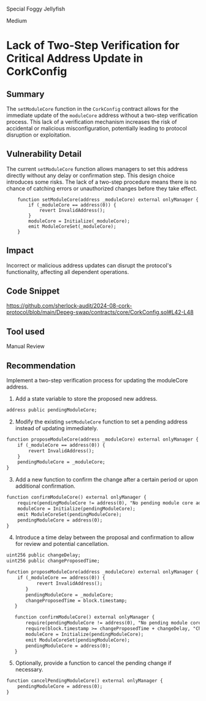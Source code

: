 Special Foggy Jellyfish

Medium

# Lack of Two-Step Verification for Critical Address Update in CorkConfig

## Summary
The `setModuleCore` function in the `CorkConfig` contract allows for the immediate update of the `moduleCore` address without a two-step verification process. This lack of a verification mechanism increases the risk of accidental or malicious misconfiguration, potentially leading to protocol disruption or exploitation.

## Vulnerability Detail
The current `setModuleCore` function allows managers to set this address directly without any delay or confirmation step. This design choice introduces some risks. The lack of a two-step procedure means there is no chance of catching errors or unauthorized changes before they take effect.
```solidity
    function setModuleCore(address _moduleCore) external onlyManager {
        if (_moduleCore == address(0)) {
            revert InvalidAddress();
        }
        moduleCore = Initialize(_moduleCore);
        emit ModuleCoreSet(_moduleCore);
    }
```

## Impact
Incorrect or malicious address updates can disrupt the protocol's functionality, affecting all dependent operations.

## Code Snippet
https://github.com/sherlock-audit/2024-08-cork-protocol/blob/main/Depeg-swap/contracts/core/CorkConfig.sol#L42-L48

## Tool used

Manual Review

## Recommendation
Implement a two-step verification process for updating the moduleCore address.
1. Add a state variable to store the proposed new address.
```diff
address public pendingModuleCore;
```
2. Modify the existing `setModuleCore` function to set a pending address instead of updating immediately.
```diff
function proposeModuleCore(address _moduleCore) external onlyManager {
    if (_moduleCore == address(0)) {
        revert InvalidAddress();
    }
    pendingModuleCore = _moduleCore;
}
```
3. Add a new function to confirm the change after a certain period or upon additional confirmation.
```diff
function confirmModuleCore() external onlyManager {
    require(pendingModuleCore != address(0), "No pending module core address");
    moduleCore = Initialize(pendingModuleCore);
    emit ModuleCoreSet(pendingModuleCore);
    pendingModuleCore = address(0);
}
```
4. Introduce a time delay between the proposal and confirmation to allow for review and potential cancellation.
```diff
uint256 public changeDelay;
uint256 public changeProposedTime;

function proposeModuleCore(address _moduleCore) external onlyManager {
    if (_moduleCore == address(0)) {
           revert InvalidAddress();
       }
       pendingModuleCore = _moduleCore;
       changeProposedTime = block.timestamp;
   }

   function confirmModuleCore() external onlyManager {
       require(pendingModuleCore != address(0), "No pending module core address");
       require(block.timestamp >= changeProposedTime + changeDelay, "Change delay not met");
       moduleCore = Initialize(pendingModuleCore);
       emit ModuleCoreSet(pendingModuleCore);
       pendingModuleCore = address(0);
   }
```
5. Optionally, provide a function to cancel the pending change if necessary.
```diff
function cancelPendingModuleCore() external onlyManager {
    pendingModuleCore = address(0);
}
```